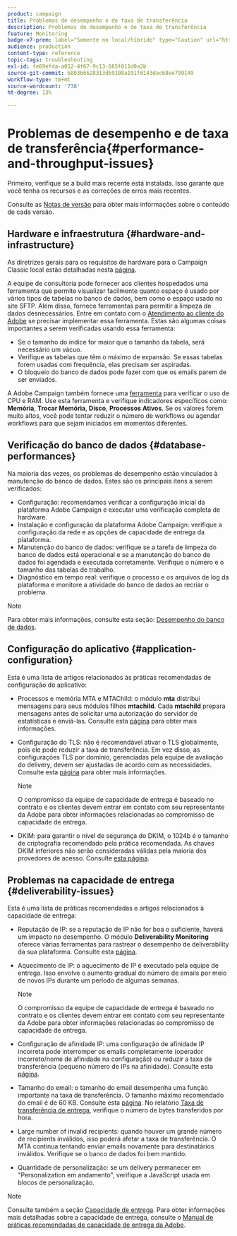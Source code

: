 ```yaml
---
product: campaign
title: Problemas de desempenho e de taxa de transferência
description: Problemas de desempenho e de taxa de transferência
feature: Monitoring
badge-v7-prem: label="Somente no local/híbrido" type="Caution" url="https://experienceleague.adobe.com/docs/campaign-classic/using/installing-campaign-classic/architecture-and-hosting-models/hosting-models-lp/hosting-models.html?lang=pt-BR" tooltip="Aplica-se somente a implantações locais e híbridas"
audience: production
content-type: reference
topic-tags: troubleshooting
exl-id: fe69efda-a052-4f67-9c13-665f011d0a2b
source-git-commit: 6803b6628313db9108a191fd143dac68ee799149
workflow-type: tm+mt
source-wordcount: '738'
ht-degree: 13%

---
```


# Problemas de desempenho e de taxa de transferência{#performance-and-throughput-issues}

Primeiro, verifique se a build mais recente está instalada. Isso garante que você tenha os recursos e as correções de erros mais recentes.

Consulte as [Notas de versão](../../rn/using/latest-release.md) para obter mais informações sobre o conteúdo de cada versão.

## Hardware e infraestrutura {#hardware-and-infrastructure}

As diretrizes gerais para os requisitos de hardware para o Campaign Classic local estão detalhadas nesta [página](https://helpx.adobe.com/br/campaign/kb/hardware-sizing-guide.html).

A equipe de consultoria pode fornecer aos clientes hospedados uma ferramenta que permite visualizar facilmente quanto espaço é usado por vários tipos de tabelas no banco de dados, bem como o espaço usado no site SFTP. Além disso, fornece ferramentas para permitir a limpeza de dados desnecessários. Entre em contato com o [Atendimento ao cliente do Adobe](https://helpx.adobe.com/br/enterprise/admin-guide.html/enterprise/using/support-for-experience-cloud.ug.html) se precisar implementar essa ferramenta. Estas são algumas coisas importantes a serem verificadas usando essa ferramenta:

* Se o tamanho do índice for maior que o tamanho da tabela, será necessário um vácuo.
* Verifique as tabelas que têm o máximo de expansão. Se essas tabelas forem usadas com frequência, elas precisam ser aspiradas.
* O bloqueio do banco de dados pode fazer com que os emails parem de ser enviados.

A Adobe Campaign também fornece uma [ferramenta](../../production/using/monitoring-processes.md#manual-monitoring) para verificar o uso de CPU e RAM. Use esta ferramenta e verifique indicadores específicos como: **Memória**, **Trocar Memória**, **Disco**, **Processos Ativos**. Se os valores forem muito altos, você pode tentar reduzir o número de workflows ou agendar workflows para que sejam iniciados em momentos diferentes.

## Verificação do banco de dados {#database-performances}

Na maioria das vezes, os problemas de desempenho estão vinculados à manutenção do banco de dados. Estes são os principais itens a serem verificados:

* Configuração: recomendamos verificar a configuração inicial da plataforma Adobe Campaign e executar uma verificação completa de hardware.
* Instalação e configuração da plataforma Adobe Campaign: verifique a configuração da rede e as opções de capacidade de entrega da plataforma.
* Manutenção do banco de dados: verifique se a tarefa de limpeza do banco de dados está operacional e se a manutenção do banco de dados foi agendada e executada corretamente. Verifique o número e o tamanho das tabelas de trabalho.
* Diagnóstico em tempo real: verifique o processo e os arquivos de log da plataforma e monitore a atividade do banco de dados ao recriar o problema.

>[!NOTE]
>
>Para obter mais informações, consulte esta seção: [Desempenho do banco de dados](../../production/using/database-performances.md).

## Configuração do aplicativo {#application-configuration}

Esta é uma lista de artigos relacionados às práticas recomendadas de configuração do aplicativo:

* Processos e memória MTA e MTAChild: o módulo **mta** distribui mensagens para seus módulos filhos **mtachild**. Cada **mtachild** prepara mensagens antes de solicitar uma autorização do servidor de estatísticas e enviá-las. Consulte esta [página](../../installation/using/email-deliverability.md) para obter mais informações.
* Configuração do TLS: não é recomendável ativar o TLS globalmente, pois ele pode reduzir a taxa de transferência. Em vez disso, as configurações TLS por domínio, gerenciadas pela equipe de avaliação do delivery, devem ser ajustadas de acordo com as necessidades. Consulte esta [página](../../installation/using/email-deliverability.md#mx-configuration) para obter mais informações.

  >[!NOTE]
  >
  >O compromisso da equipe de capacidade de entrega é baseado no contrato e os clientes devem entrar em contato com seu representante da Adobe para obter informações relacionadas ao compromisso de capacidade de entrega.

* DKIM: para garantir o nível de segurança do DKIM, o 1024b é o tamanho de criptografia recomendado pela prática recomendada. As chaves DKIM inferiores não serão consideradas válidas pela maioria dos provedores de acesso. Consulte [esta página](https://experienceleague.adobe.com/docs/deliverability-learn/deliverability-best-practice-guide/transition-process/infrastructure.html?lang=pt-BR#authentication).

## Problemas na capacidade de entrega {#deliverability-issues}

Esta é uma lista de práticas recomendadas e artigos relacionados à capacidade de entrega:

* Reputação de IP: se a reputação de IP não for boa o suficiente, haverá um impacto no desempenho. O módulo **Deliverability Monitoring** oferece várias ferramentas para rastrear o desempenho de deliverability da sua plataforma. Consulte esta [página](../../delivery/using/monitoring-deliverability.md).
* Aquecimento de IP: o aquecimento de IP é executado pela equipe de entrega. Isso envolve o aumento gradual do número de emails por meio de novos IPs durante um período de algumas semanas.

  >[!NOTE]
  >
  >O compromisso da equipe de capacidade de entrega é baseado no contrato e os clientes devem entrar em contato com seu representante da Adobe para obter informações relacionadas ao compromisso de capacidade de entrega.

* Configuração de afinidade IP: uma configuração de afinidade IP incorreta pode interromper os emails completamente (operador incorreto/nome de afinidade na configuração) ou reduzir a taxa de transferência (pequeno número de IPs na afinidade). Consulte esta [página](../../installation/using/email-deliverability.md#list-of-ip-addresses-to-use).
* Tamanho do email: o tamanho do email desempenha uma função importante na taxa de transferência. O tamanho máximo recomendado do email é de 60 KB. Consulte esta [página](https://helpx.adobe.com/legal/product-descriptions/campaign.html). No relatório [Taxa de transferência de entrega](../../reporting/using/global-reports.md#delivery-throughput), verifique o número de bytes transferidos por hora.
* Large number of invalid recipients: quando houver um grande número de recipients inválidos, isso poderá afetar a taxa de transferência. O MTA continua tentando enviar emails novamente para destinatários inválidos. Verifique se o banco de dados foi bem mantido.
* Quantidade de personalização: se um delivery permanecer em &quot;Personalization em andamento&quot;, verifique a JavaScript usada em blocos de personalização.

>[!NOTE]
>
>Consulte também a seção [Capacidade de entrega](../../delivery/using/about-deliverability.md). Para obter informações mais detalhadas sobre a capacidade de entrega, consulte o [Manual de práticas recomendadas de capacidade de entrega da Adobe](https://experienceleague.adobe.com/docs/deliverability-learn/deliverability-best-practice-guide/introduction.html?lang=pt-BR).
